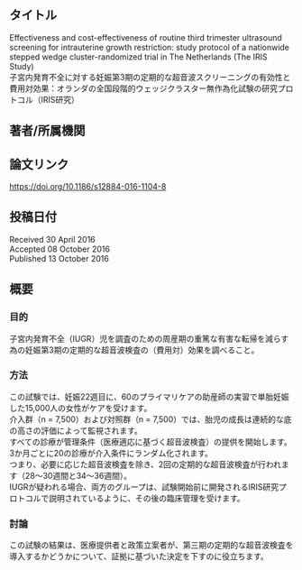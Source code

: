 ## タイトル
Effectiveness and cost-effectiveness of routine third trimester ultrasound screening for intrauterine growth restriction: study protocol of a nationwide stepped wedge cluster-randomized trial in The Netherlands (The IRIS Study)  
子宮内発育不全に対する妊娠第3期の定期的な超音波スクリーニングの有効性と費用対効果：オランダの全国段階的ウェッジクラスター無作為化試験の研究プロトコル（IRIS研究）

## 著者/所属機関

## 論文リンク
https://doi.org/10.1186/s12884-016-1104-8

## 投稿日付
Received 30 April 2016  
Accepted 08 October 2016  
Published 13 October 2016

## 概要
### 目的
子宮内発育不全（IUGR）児を調査のための周産期の重篤な有害な転帰を減らす為の妊娠第3期の定期的な超音波検査の（費用対）効果を調べること。

### 方法
この試験では、妊娠22週目に、60のプライマリケアの助産師の実習で単胎妊娠した15,000人の女性がケアを受けます。  
介入群（n = 7,500）および対照群（n = 7,500）では、胎児の成長は連続的な底の高さの評価によって監視されます。  
すべての診療が管理条件（医療適応に基づく超音波検査）の提供を開始します。  
3か月ごとに20の診療が介入条件にランダム化されます。  
つまり、必要に応じた超音波検査を除き、2回の定期的な超音波検査が行われます（28〜30週間と34〜36週間）。  
IUGRが疑われる場合、両方のグループは、試験開始前に開発されるIRIS研究プロトコルで説明されているように、その後の臨床管理を受けます。

### 討論
この試験の結果は、医療提供者と政策立案者が、第三期の定期的な超音波検査を導入するかどうかについて、証拠に基づいた決定を下すのに役立ちます。
